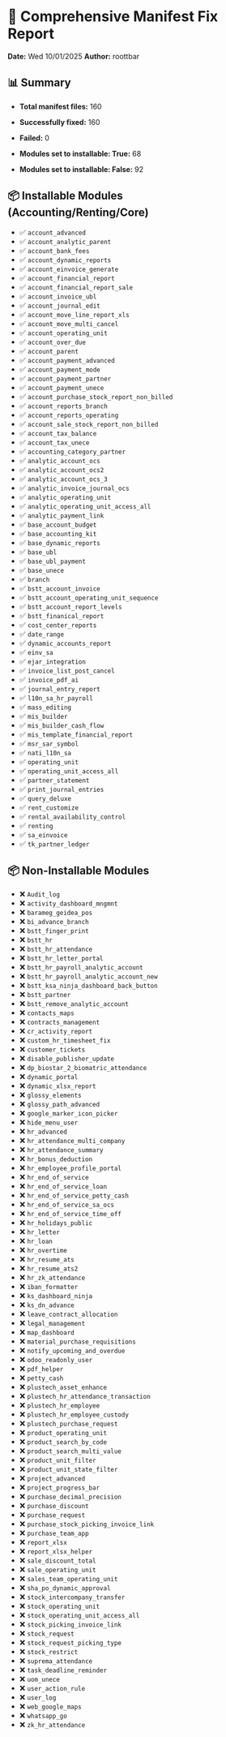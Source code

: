 # 🔧 Comprehensive Manifest Fix Report

**Date:** Wed 10/01/2025
**Author:** roottbar

## 📊 Summary

- **Total manifest files:** 160
- **Successfully fixed:** 160
- **Failed:** 0

- **Modules set to installable: True:** 68
- **Modules set to installable: False:** 92

## 📦 Installable Modules (Accounting/Renting/Core)

- ✅ `account_advanced`
- ✅ `account_analytic_parent`
- ✅ `account_bank_fees`
- ✅ `account_dynamic_reports`
- ✅ `account_einvoice_generate`
- ✅ `account_financial_report`
- ✅ `account_financial_report_sale`
- ✅ `account_invoice_ubl`
- ✅ `account_journal_edit`
- ✅ `account_move_line_report_xls`
- ✅ `account_move_multi_cancel`
- ✅ `account_operating_unit`
- ✅ `account_over_due`
- ✅ `account_parent`
- ✅ `account_payment_advanced`
- ✅ `account_payment_mode`
- ✅ `account_payment_partner`
- ✅ `account_payment_unece`
- ✅ `account_purchase_stock_report_non_billed`
- ✅ `account_reports_branch`
- ✅ `account_reports_operating`
- ✅ `account_sale_stock_report_non_billed`
- ✅ `account_tax_balance`
- ✅ `account_tax_unece`
- ✅ `accounting_category_partner`
- ✅ `analytic_account_ocs`
- ✅ `analytic_account_ocs2`
- ✅ `analytic_account_ocs_3`
- ✅ `analytic_invoice_journal_ocs`
- ✅ `analytic_operating_unit`
- ✅ `analytic_operating_unit_access_all`
- ✅ `analytic_payment_link`
- ✅ `base_account_budget`
- ✅ `base_accounting_kit`
- ✅ `base_dynamic_reports`
- ✅ `base_ubl`
- ✅ `base_ubl_payment`
- ✅ `base_unece`
- ✅ `branch`
- ✅ `bstt_account_invoice`
- ✅ `bstt_account_operating_unit_sequence`
- ✅ `bstt_account_report_levels`
- ✅ `bstt_finanical_report`
- ✅ `cost_center_reports`
- ✅ `date_range`
- ✅ `dynamic_accounts_report`
- ✅ `einv_sa`
- ✅ `ejar_integration`
- ✅ `invoice_list_post_cancel`
- ✅ `invoice_pdf_ai`
- ✅ `journal_entry_report`
- ✅ `l10n_sa_hr_payroll`
- ✅ `mass_editing`
- ✅ `mis_builder`
- ✅ `mis_builder_cash_flow`
- ✅ `mis_template_financial_report`
- ✅ `msr_sar_symbol`
- ✅ `nati_l10n_sa`
- ✅ `operating_unit`
- ✅ `operating_unit_access_all`
- ✅ `partner_statement`
- ✅ `print_journal_entries`
- ✅ `query_deluxe`
- ✅ `rent_customize`
- ✅ `rental_availability_control`
- ✅ `renting`
- ✅ `sa_einvoice`
- ✅ `tk_partner_ledger`

## 📦 Non-Installable Modules

- ❌ `Audit_log`
- ❌ `activity_dashboard_mngmnt`
- ❌ `barameg_geidea_pos`
- ❌ `bi_advance_branch`
- ❌ `bstt_finger_print`
- ❌ `bstt_hr`
- ❌ `bstt_hr_attendance`
- ❌ `bstt_hr_letter_portal`
- ❌ `bstt_hr_payroll_analytic_account`
- ❌ `bstt_hr_payroll_analytic_account_new`
- ❌ `bstt_ksa_ninja_dashboard_back_button`
- ❌ `bstt_partner`
- ❌ `bstt_remove_analytic_account`
- ❌ `contacts_maps`
- ❌ `contracts_management`
- ❌ `cr_activity_report`
- ❌ `custom_hr_timesheet_fix`
- ❌ `customer_tickets`
- ❌ `disable_publisher_update`
- ❌ `dp_biostar_2_biomatric_attendance`
- ❌ `dynamic_portal`
- ❌ `dynamic_xlsx_report`
- ❌ `glossy_elements`
- ❌ `glossy_path_advanced`
- ❌ `google_marker_icon_picker`
- ❌ `hide_menu_user`
- ❌ `hr_advanced`
- ❌ `hr_attendance_multi_company`
- ❌ `hr_attendance_summary`
- ❌ `hr_bonus_deduction`
- ❌ `hr_employee_profile_portal`
- ❌ `hr_end_of_service`
- ❌ `hr_end_of_service_loan`
- ❌ `hr_end_of_service_petty_cash`
- ❌ `hr_end_of_service_sa_ocs`
- ❌ `hr_end_of_service_time_off`
- ❌ `hr_holidays_public`
- ❌ `hr_letter`
- ❌ `hr_loan`
- ❌ `hr_overtime`
- ❌ `hr_resume_ats`
- ❌ `hr_resume_ats2`
- ❌ `hr_zk_attendance`
- ❌ `iban_formatter`
- ❌ `ks_dashboard_ninja`
- ❌ `ks_dn_advance`
- ❌ `leave_contract_allocation`
- ❌ `legal_management`
- ❌ `map_dashboard`
- ❌ `material_purchase_requisitions`
- ❌ `notify_upcoming_and_overdue`
- ❌ `odoo_readonly_user`
- ❌ `pdf_helper`
- ❌ `petty_cash`
- ❌ `plustech_asset_enhance`
- ❌ `plustech_hr_attendance_transaction`
- ❌ `plustech_hr_employee`
- ❌ `plustech_hr_employee_custody`
- ❌ `plustech_purchase_request`
- ❌ `product_operating_unit`
- ❌ `product_search_by_code`
- ❌ `product_search_multi_value`
- ❌ `product_unit_filter`
- ❌ `product_unit_state_filter`
- ❌ `project_advanced`
- ❌ `project_progress_bar`
- ❌ `purchase_decimal_precision`
- ❌ `purchase_discount`
- ❌ `purchase_request`
- ❌ `purchase_stock_picking_invoice_link`
- ❌ `purchase_team_app`
- ❌ `report_xlsx`
- ❌ `report_xlsx_helper`
- ❌ `sale_discount_total`
- ❌ `sale_operating_unit`
- ❌ `sales_team_operating_unit`
- ❌ `sha_po_dynamic_approval`
- ❌ `stock_intercompany_transfer`
- ❌ `stock_operating_unit`
- ❌ `stock_operating_unit_access_all`
- ❌ `stock_picking_invoice_link`
- ❌ `stock_request`
- ❌ `stock_request_picking_type`
- ❌ `stock_restrict`
- ❌ `suprema_attendance`
- ❌ `task_deadline_reminder`
- ❌ `uom_unece`
- ❌ `user_action_rule`
- ❌ `user_log`
- ❌ `web_google_maps`
- ❌ `whatsapp_go`
- ❌ `zk_hr_attendance`
